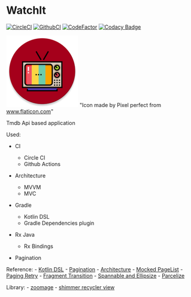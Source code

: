 # WatchIt

[![CircleCI](https://circleci.com/gh/andor201995/WatchIt/tree/master.svg?style=svg&circle-token=20f351f854fb137ee73f7d0795a571201e910e56)](https://circleci.com/gh/andor201995/WatchIt/tree/master)
[![GithubCI](https://github.com/andor201995/WatchIt/workflows/Java%20CI/badge.svg)](https://github.com/andor201995/WatchIt/actions?query=workflow%3A%22Java+CI%22)
[![CodeFactor](https://www.codefactor.io/repository/github/andor201995/watchit/badge)](https://www.codefactor.io/repository/github/andor201995/watchit)
[![Codacy Badge](https://app.codacy.com/project/badge/Grade/d80cb12311d445ea85dd511e79c59cb5)](https://www.codacy.com/manual/andor201995/WatchIt?utm_source=github.com&amp;utm_medium=referral&amp;utm_content=andor201995/WatchIt&amp;utm_campaign=Badge_Grade)

![Application icon](https://github.com/andor201995/WatchIt/blob/master/app/src/main/res/mipmap-xxxhdpi/ic_launcher_watch_it_round.png)
"Icon made by Pixel perfect from www.flaticon.com"

Tmdb Api based application 

Used:

- CI
    - Circle CI
    - Github Actions

- Architecture
    - MVVM
    - MVC

- Gradle
    - Kotlin DSL
    - Gradle Dependencies plugin

- Rx Java
    - Rx Bindings

- Pagination

Reference:
    - [Kotlin DSL](https://proandroiddev.com/gradle-dependency-management-with-kotlin-94eed4df9a28)
    - [Pagination](https://proandroiddev.com/8-steps-to-implement-paging-library-in-android-d02500f7fffe)
    - [Architecture](https://www.techyourchance.com/architecture-diagrams-android-applications/)
    - [Mocked PageList](https://stackoverflow.com/a/52511874/7972699)
    - [Paging Retry](https://github.com/android/architecture-components-samples/blob/master/PagingWithNetworkSample/app/src/main/java/com/android/example/paging/pagingwithnetwork/reddit/repository/inMemory/byPage/PageKeyedSubredditDataSource.kt)
    - [Fragment Transition](https://medium.com/@serbelga/shared-elements-in-android-navigation-architecture-component-bc5e7922ecdf)
    - [Spannable and Ellipsize](https://stackoverflow.com/q/14691511/7972699)
    - [Parcelize](https://android.jlelse.eu/yet-another-awesome-kotlin-feature-parcelize-5439718ba220)

Library:
    - [zoomage](https://github.com/jsibbold/zoomage)
    - [shimmer recycler view](https://android-arsenal.com/details/1/7612)
  
